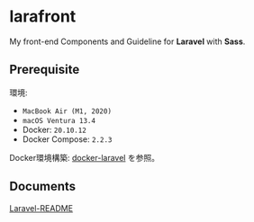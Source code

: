 # larafront

My front-end Components and Guideline for **Laravel** with **Sass**.

## Prerequisite

環境:

- `MacBook Air (M1, 2020)`
- `macOS Ventura 13.4`
- Docker: `20.10.12`
- Docker Compose: `2.2.3`

Docker環境構築: [docker-laravel](https://github.com/rk-techs/docker-laravel) を参照。

## Documents

[Laravel-README](/src/README.md)
